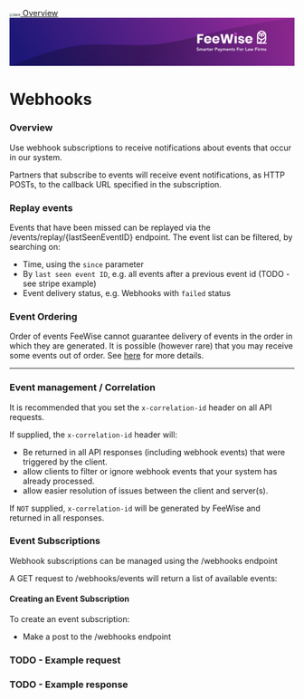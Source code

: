 <img src="../images/back.svg" alt="back" style="zoom:40%;" />[ Overview](./README.md)
![plot](./images/linkedin.png)

# Webhooks

### Overview
Use webhook subscriptions to receive notifications about events that occur in our system. 

Partners that subscribe to events will receive event notifications, as HTTP POSTs, to the callback URL specified in the subscription.

### Replay events
Events that have been missed can be replayed via the /events/replay/{lastSeenEventID} endpoint.
The event list can be filtered, by searching on:
* Time, using the `since` parameter
* By `last seen event ID`, e.g. all events after a previous event id (TODO - see stripe example)
* Event delivery status, e.g. Webhooks with `failed` status

### Event Ordering
Order of events
FeeWise cannot guarantee delivery of events in the order in which they are generated. 
It is possible (however rare) that you may receive some events out of order. See [here](https://www.svix.com/blog/guaranteeing-webhook-ordering/) for more details.


---

### Event management / Correlation
It is recommended that you set the `x-correlation-id` header on all API requests. 

If supplied, the `x-correlation-id` header will:
  * Be returned in all API responses (including webhook events) that were triggered by the client. 
  * allow clients to filter or ignore webhook events that your system has already processed.
  * allow easier resolution of issues between the client and server(s).

If `NOT` supplied, `x-correlation-id` will be generated by FeeWise and returned in all responses.


### Event Subscriptions
Webhook subscriptions can be managed using the /webhooks endpoint

A GET request to /webhooks/events will return a list of available events:

#### Creating an Event Subscription
To create an event subscription:

* Make a post to the /webhooks endpoint

### TODO  - Example request 

### TODO  - Example response 
